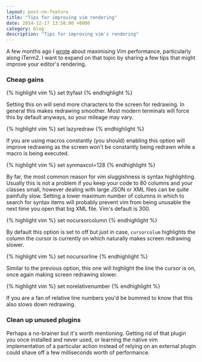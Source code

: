 ```yaml
---
layout: post-no-feature
title: "Tips for improving vim rendering"
date: 2014-12-17 13:58:00 +0000
category: blog
description: "Tips for improving vim's rendering"
---
```


A few months ago I [wrote](http://www.gbonfant.com/blog/speed-up-performance-of-iterm-and-vim/) about maximising Vim performance, particularly along iTerm2. I want to expand on that topic by sharing a few tips that might improve your editor's rendering.

### Cheap gains

{% highlight vim %}
set ttyfast
{% endhighlight %}

Setting this on will send more characters to the screen for redrawing. In general this makes redrawing smoother. Most modern terminals will force this by default anyways, so your mileage may vary.


{% highlight vim %}
set lazyredraw
{% endhighlight %}

If you are using macros constantly (you should) enabling this option will improve redrawing as the screen won't be constantly being redrawn while a macro is being executed.

{% highlight vim %}
set synmaxcol=128
{% endhighlight %}

By far, the most common reason for vim sluggishness is syntax highlighting. Usually this is not a problem if you keep your code to 80 columns and your classes small, however dealing with large JSON or XML files can be quite painfully slow. Setting a lower maximum number of columns in which to search for syntax items will probably prevent vim from being unusable the next time you open that big XML file. Vim's default is 300.

{% highlight vim %}
set nocursorcolumn
{% endhighlight %}

By default this option is set to off but just in case, `cursorcolum` highlights the column the cursor is currently on which naturally makes screen redrawing slower.

{% highlight vim %}
set nocursorline
{% endhighlight %}

Similar to the previous option, this one will highlight the line the cursor is on, once again making screen redrawing slower.


{% highlight vim %}
set norelativenumber
{% endhighlight %}

If you are a fan of relative line numbers you'd be bummed to know that this also slows down redrawing.

### Clean up unused plugins

Perhaps a no-brainer but it's worth mentioning. Getting rid of that plugin you once installed and never used, or learning the native vim implementation of a particular action instead of relying on an external plugin could shave off a few milliseconds worth of performance.
